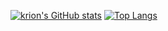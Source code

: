 <!--
**krionbsd/krionbsd** is a ✨ _special_ ✨ repository because its `README.md` (this file) appears on your GitHub profile.

Here are some ideas to get you started:

- 🔭 I’m currently working on ...
- 🌱 I’m currently learning ...
- 👯 I’m looking to collaborate on ...
- 🤔 I’m looking for help with ...
- 💬 Ask me about ...
- 📫 How to reach me: ...
- 😄 Pronouns: ...
- ⚡ Fun fact: ...
-->
<!--[![My GitHub Stats](https://github-readme-stats.vercel.app/api/?username=krionbsd&count_private=true&include_all_commits=true&theme=tokyonight&showicons=true)]()-->
[![krion's GitHub stats](https://github-readme-stats.vercel.app/api?username=krionbsd&theme=buefy&count_private=true&include_all_commits=true&show_icons=true)](https://github.com/anuraghazra/github-readme-stats)
[![Top Langs](https://github-readme-stats.vercel.app/api/top-langs/?username=krionbsd&layout=compact&card_width=900&theme=buefy&langs_count=8)](https://github.com/krionbsd/github-readme-stats)

